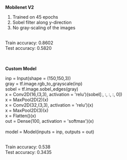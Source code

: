 
**Mobilenet V2**

1. Trained on 45 epochs
2. Sobel filter along y-direction
3. No gray-scaling of the images

</br>
Train accuracy: 0.8602
</br>
Test accuracy: 0.5820

</br></br>
**Custom Model**

inp = Input(shape = (150,150,3))</br>
gray = tf.image.rgb_to_grayscale(inp)</br>
sobel = tf.image.sobel_edges(gray)</br>
x = Conv2D(16,(3,3), activation = 'relu')(sobel[:, :, :, :, 0])</br>
x = MaxPool2D(2)(x)</br>
x = Conv2D(32,(3,3), activation = 'relu')(x)</br>
x = MaxPool2D(3)(x)</br>
x = Flatten()(x)</br>
out = Dense(100, activation = 'softmax')(x)
</br></br>
model = Model(inputs = inp, outputs = out)</br></br>

Train accuracy: 0.538</br>
Test accuracy: 0.3435
